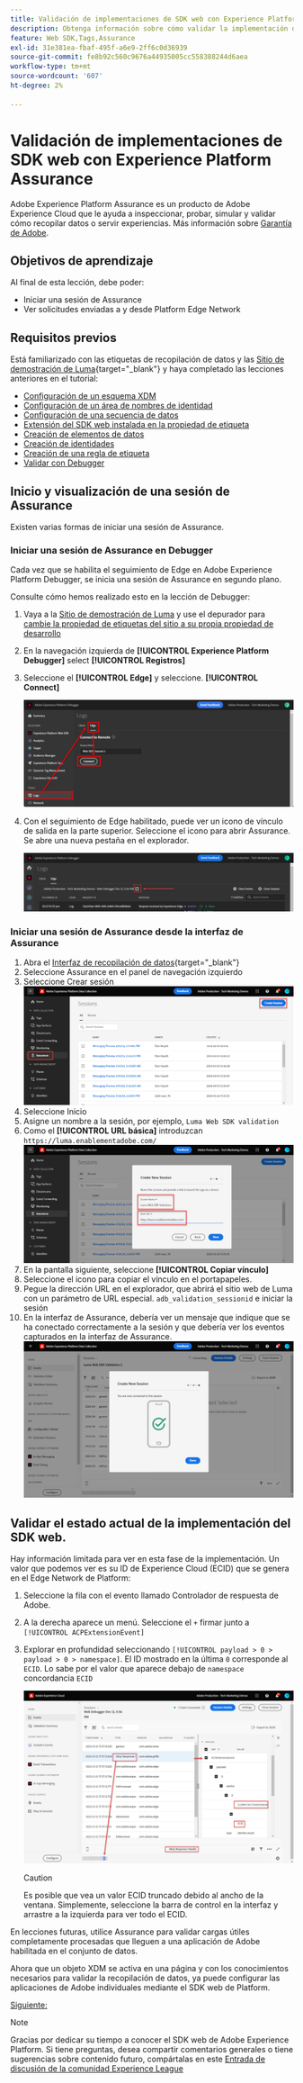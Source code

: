 ```yaml
---
title: Validación de implementaciones de SDK web con Experience Platform Assurance
description: Obtenga información sobre cómo validar la implementación del SDK web de Platform con Adobe Experience Platform Assurance. Esta lección forma parte del tutorial Implementación de Adobe Experience Cloud con SDK web.
feature: Web SDK,Tags,Assurance
exl-id: 31e381ea-fbaf-495f-a6e9-2ff6c0d36939
source-git-commit: fe8b92c560c9676a44935005cc558388244d6aea
workflow-type: tm+mt
source-wordcount: '607'
ht-degree: 2%

---
```


# Validación de implementaciones de SDK web con Experience Platform Assurance

Adobe Experience Platform Assurance es un producto de Adobe Experience Cloud que le ayuda a inspeccionar, probar, simular y validar cómo recopilar datos o servir experiencias. Más información sobre [Garantía de Adobe](https://experienceleague.adobe.com/docs/experience-platform/assurance/home.html?lang=en).


## Objetivos de aprendizaje

Al final de esta lección, debe poder:

* Iniciar una sesión de Assurance
* Ver solicitudes enviadas a y desde Platform Edge Network

## Requisitos previos

Está familiarizado con las etiquetas de recopilación de datos y las [Sitio de demostración de Luma](https://luma.enablementadobe.com/content/luma/us/en.html){target="_blank"} y haya completado las lecciones anteriores en el tutorial:

* [Configuración de un esquema XDM](configure-schemas.md)
* [Configuración de un área de nombres de identidad](configure-identities.md)
* [Configuración de una secuencia de datos](configure-datastream.md)
* [Extensión del SDK web instalada en la propiedad de etiqueta](install-web-sdk.md)
* [Creación de elementos de datos](create-data-elements.md)
* [Creación de identidades](create-identities.md)
* [Creación de una regla de etiqueta](create-tag-rule.md)
* [Validar con Debugger](validate-with-debugger.md)


## Inicio y visualización de una sesión de Assurance

Existen varias formas de iniciar una sesión de Assurance.

### Iniciar una sesión de Assurance en Debugger

Cada vez que se habilita el seguimiento de Edge en Adobe Experience Platform Debugger, se inicia una sesión de Assurance en segundo plano.

Consulte cómo hemos realizado esto en la lección de Debugger:

1. Vaya a la [Sitio de demostración de Luma](https://luma.enablementadobe.com/content/luma/us/en.html) y use el depurador para [cambie la propiedad de etiquetas del sitio a su propia propiedad de desarrollo](validate-with-debugger.md#use-the-experience-platform-debugger-to-map-to-your-tags-property)
1. En la navegación izquierda de **[!UICONTROL Experience Platform Debugger]** select **[!UICONTROL Registros]**
1. Seleccione el **[!UICONTROL Edge]** y seleccione. **[!UICONTROL Connect]**

   ![Conectar seguimiento de Edge](assets/analytics-debugger-edgeTrace.png)
1. Con el seguimiento de Edge habilitado, puede ver un icono de vínculo de salida en la parte superior. Seleccione el icono para abrir Assurance. Se abre una nueva pestaña en el explorador.

   ![Iniciar sesión de Assurance](assets/validate-debugger-start-assurnance.png)


### Iniciar una sesión de Assurance desde la interfaz de Assurance

1. Abra el [Interfaz de recopilación de datos](https://experience.adobe.com/#/data-collection/home){target="_blank"}
1. Seleccione Assurance en el panel de navegación izquierdo
1. Seleccione Crear sesión
   ![Crear una sesión de Assurance](assets/assurance-create-session.png)
1. Seleccione Inicio
1. Asigne un nombre a la sesión, por ejemplo, `Luma Web SDK validation`
1. Como el **[!UICONTROL URL básica]** introduzcan `https://luma.enablementadobe.com/`
   ![Asignar un nombre a la sesión de Assurance](assets/assurance-name-session.png)
1. En la pantalla siguiente, seleccione **[!UICONTROL Copiar vínculo]**
1. Seleccione el icono para copiar el vínculo en el portapapeles.
1. Pegue la dirección URL en el explorador, que abrirá el sitio web de Luma con un parámetro de URL especial. `adb_validation_sessionid` e iniciar la sesión
1. En la interfaz de Assurance, debería ver un mensaje que indique que se ha conectado correctamente a la sesión y que debería ver los eventos capturados en la interfaz de Assurance.
   ![La sesión de Assurance se ha conectado](assets/assurance-success.png)

## Validar el estado actual de la implementación del SDK web.

Hay información limitada para ver en esta fase de la implementación. Un valor que podemos ver es su ID de Experience Cloud (ECID) que se genera en el Edge Network de Platform:

1. Seleccione la fila con el evento llamado Controlador de respuesta de Adobe.
1. A la derecha aparece un menú. Seleccione el `+` firmar junto a `[!UICONTROL ACPExtensionEvent]`
1. Explorar en profundidad seleccionando `[!UICONTROL payload > 0 > payload > 0 > namespace]`. El ID mostrado en la última `0` corresponde al `ECID`. Lo sabe por el valor que aparece debajo de `namespace` concordancia `ECID`

   ![Validación de ECID de Assurance](assets/validate-assurance-ecid.png)

   >[!CAUTION]
   >
   >Es posible que vea un valor ECID truncado debido al ancho de la ventana. Simplemente, seleccione la barra de control en la interfaz y arrastre a la izquierda para ver todo el ECID.

En lecciones futuras, utilice Assurance para validar cargas útiles completamente procesadas que lleguen a una aplicación de Adobe habilitada en el conjunto de datos.

Ahora que un objeto XDM se activa en una página y con los conocimientos necesarios para validar la recopilación de datos, ya puede configurar las aplicaciones de Adobe individuales mediante el SDK web de Platform.

[Siguiente: ](setup-experience-platform.md)

>[!NOTE]
>
>Gracias por dedicar su tiempo a conocer el SDK web de Adobe Experience Platform. Si tiene preguntas, desea compartir comentarios generales o tiene sugerencias sobre contenido futuro, compártalas en este [Entrada de discusión de la comunidad Experience League](https://experienceleaguecommunities.adobe.com/t5/adobe-experience-platform-launch/tutorial-discussion-implement-adobe-experience-cloud-with-web/td-p/444996)
